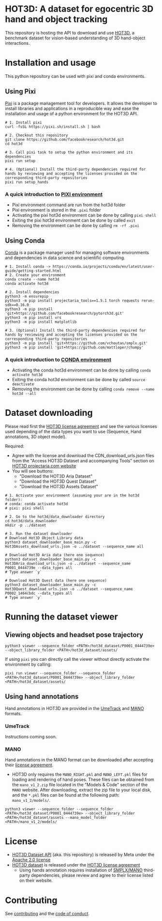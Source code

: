 # HOT3D: A dataset for egocentric 3D hand and object tracking

This repository is hosting the API to download and use [HOT3D](https://facebookresearch.github.io/hot3d/), a benchmark dataset for vision-based understanding of 3D hand-object interactions.

# Installation and usage

This python repository can be used with pixi and conda environments.

## Using Pixi

[Pixi](https://prefix.dev/) is a package management tool for developers. It allows the developer to install libraries and applications in a reproducible way and ease the installation and usage of a python environment for the HOT3D API.

```
# 1. Install pixi
curl -fsSL https://pixi.sh/install.sh | bash

# 2. Checkout this repository
git clone https://github.com/facebookresearch/hot3d.git
cd hot3d

# 3. Call pixi task to setup the python environment and its dependencies
pixi run setup

# 4. (Optional) Install the third-party dependencies required for hands by reviewing and accepting the licenses provided on the corresponding third-party repositories
pixi run setup_hands

```

### A quick introduction to [PIXI environment](https://prefix.dev/)
- Pixi environment command are run from the hot3d folder
- Pixi environment is stored in the `.pixi` folder
- Activating the pixi hot3d environment can be done by calling `pixi shell`
- Exiting the pixi hot3d environment can be done by called `exit`
- Removing the environment can be done by calling `rm -rf .pixi`


## Using Conda

[Conda](https://conda.io/projects/conda/en/latest/index.html) is a package manager used for managing software environments and dependencies in data science and scientific computing.

```
# 1. Install conda -> https://conda.io/projects/conda/en/latest/user-guide/getting-started.html
# 2. Create your environment
conda create --name hot3d
conda activate hot3d

# 2. Install dependencies
python3 -m ensurepip
python3 -m pip install projectaria_tools==1.5.1 torch requests rerun-sdk==0.16.0
python3 -m pip install 'git+https://github.com/facebookresearch/pytorch3d.git'
python3 -m pip install vrs
python3 -m pip install matplotlib

# 3. (Optional) Install the third-party dependencies required for hands by reviewing and accepting the licenses provided on the corresponding third-party repositories
python3 -m pip install 'git+https://github.com/vchoutas/smplx.git'
python3 -m pip install 'git+https://github.com/mattloper/chumpy'
```

### A quick introduction to [CONDA environment](https://docs.conda.io/projects/conda/en/4.6.1/user-guide/tasks/manage-environments.html#managing-environments)

- Activating the conda hot3d environment can be done by calling `conda activate hot3d`
- Exiting the conda hot3d environment can be done by called `source deactivate`
- Removing the environment can be done by calling `conda remove --name hot3d --all`

# Dataset downloading

Please read first the [HOT3D license agreement](https://www.projectaria.com/datasets/hot3d/license/) and see the various licenses used depending of the data types you want to use (Sequence, Hand annotations, 3D object model).

Required:
- Agree with the license and download the CDN_download_urls.json files from the "Access HOT3D Dataset and accompanying Tools" section on [HOT3D projectaria.com website](https://www.projectaria.com/datasets/hot3d)
- You will see buttons:
  - "Download the HOT3D Aria Dataset"
  - "Download the HOT3D Quest Dataset"
  - "Download the HOT3D Assets Dataset"

```
# 1. Activate your environment (assuming your are in the hot3d folder):
# conda: conda activate hot3d
# pixi: pixi shell

# 2. Go to the hot3d/data_downloader directory
cd hot3d/data_downloader
mkdir -p ../dataset

# 3. Run the dataset downloader
# Download Hot3D Object Library data
python3 dataset_downloader_base_main.py -c Hot3DAssets_download_urls.json -o ../dataset --sequence_name all

# Download Hot3D Aria data (here one sequence)
python3 dataset_downloader_base_main.py -c Hot3DAria_download_urls.json -o ../dataset --sequence_name P0001_0444739e --data_types all
# Type answer `y`

# Download Hot3D Quest data (here one sequence)
python3 dataset_downloader_base_main.py -c Hot3DQuest_download_urls.json -o ../dataset --sequence_name P0002_1464cbdc --data_types all
# Type answer `y`
```


# Running the dataset viewer

## Viewing objects and headset pose trajectory
```
python3 viewer --sequence_folder <PATH>/hot3d_dataset/P0001_0444739e> --object_library_folder <PATH>/hot3d_dataset/assets/
```

If using `pixi` you can directly call the viewer without directly activate the environment by calling:
```
pixi run viewer --sequence_folder --sequence_folder <PATH>/hot3d_dataset/P0001_0444739e> --object_library_folder <PATH>/hot3d_dataset/assets/
```


## Using hand annotations

Hand annotations in HOT3D are provided in the [UmeTrack](https://github.com/facebookresearch/UmeTrack) and [MANO](https://mano.is.tue.mpg.de/) formats.

### UmeTrack

Instructions coming soon.

### MANO

Hand annotations in the MANO format can be downloaded after accepting their [license agreement](https://mano.is.tue.mpg.de/).
- HOT3D only requires the `MANO_RIGHT.pkl` and `MANO_LEFT.pkl` files for loading and rendering of hand poses. These files can be obtained from the `mano_v1_2.zip` file located in the "Models & Code" section of the `MANO` website. After downloading, extract the zip file to your local disk, and the `*.pkl` files can be found at the following path: `mano_v1_2/models/`.

```
python3 viewer --sequence_folder --sequence_folder <PATH>/hot3d_dataset/P0001_0444739e> --object_library_folder <PATH>/hot3d_dataset/assets --mano_model_folder <PATH>/mano_v1_2/models/
```


# License

- [HOT3D Dataset API](https://github.com/facebookresearch/hot3d) (aka. this repository) is released by Meta under the [Apache 2.0 license](LICENSE)
- [HOT3D dataset](https://www.projectaria.com/datasets/hot3d/) is released under the [HOT3D license agreement](https://www.projectaria.com/datasets/hot3d/license/)
  - Using hands annotation requires installation of  [SMPLX/MANO](https://github.com/vchoutas/smplx) third-party dependencies, please review and agree to their license listed on their website.


# Contributing

See [contributing](CONTRIBUTING.md) and the [code of conduct](CODE_OF_CONDUCT.md).
